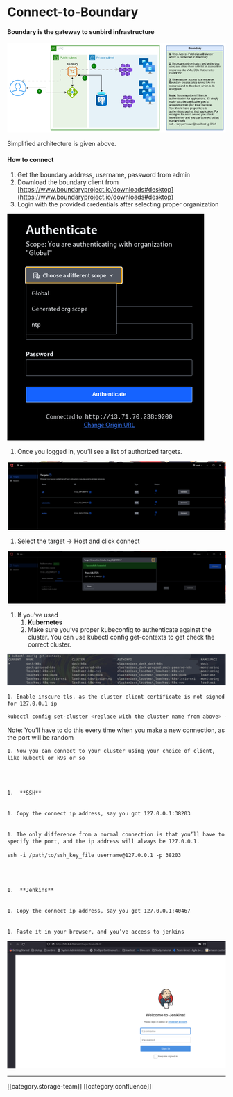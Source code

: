# Connect-to-Boundary

#### Boundary is the gateway to sunbird infrastructure

![](../../../../DevOpsFull/devops-kn-hw2/images/storage/image-20211027-061915.png)

Simplified architecture is given above.

#### How to connect

1. Get the boundary address, username, password from admin
2. Download the boundary client from [https://www.boundaryproject.io/downloads#desktop](https://www.boundaryproject.io/downloads#desktop)
3. Login with the provided credentials after selecting proper organization

![](../../../../DevOpsFull/devops-kn-hw2/images/storage/image-20211027-062316.png)

1. Once you logged in, you’ll see a list of authorized targets.

![](../../../../DevOpsFull/devops-kn-hw2/images/storage/image-20211027-062445.png)

1. Select the target → Host and click connect

![](../../../../DevOpsFull/devops-kn-hw2/images/storage/image-20211027-062614.png)

1. If you’ve used
   1. **Kubernetes**
   2. Make sure you’ve proper kubeconfig to authenticate against the cluster. You can use kubectl config get-contexts to get check the correct cluster.

![](../../../../DevOpsFull/devops-kn-hw2/images/storage/image-20211027-062930.png)

```
1. Enable inscure-tls, as the cluster client certificate is not signed for 127.0.0.1 ip

```

```bash
kubectl config set-cluster <replace with the cluster name from above> --insecure-skip-tls-verify=true --server=https://127.0.0.1:56615 # This is the ip you've got from the connect
```

Note: You’ll have to do this every time when you make a new connection, as the port will be random

```
1. Now you can connect to your cluster using your choice of client, like kubectl or k9s or so




1.  **SSH** 


1. Copy the connect ip address, say you got 127.0.0.1:38203


1. The only difference from a normal connection is that you’ll have to specify the port, and the ip address will always be 127.0.0.1.

ssh -i /path/to/ssh_key_file username@127.0.0.1 -p 38203




1.  **Jenkins** 


1. Copy the connect ip address, say you got 127.0.0.1:40467


1. Paste it in your browser, and you’ve access to jenkins

```

![](../../../../DevOpsFull/devops-kn-hw2/images/storage/image-20211027-064200.png)

***

\[\[category.storage-team]] \[\[category.confluence]]
